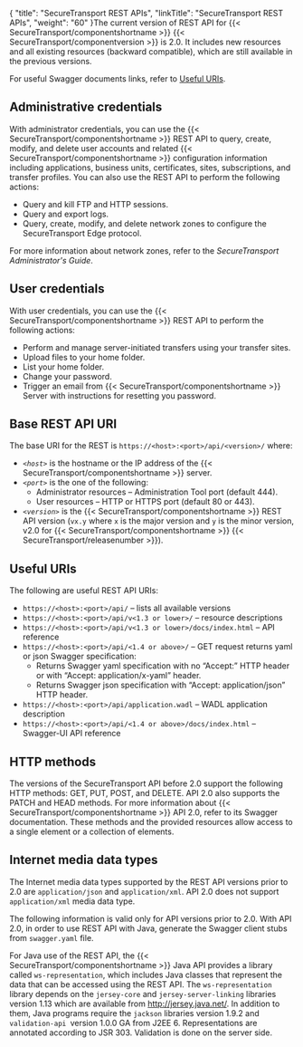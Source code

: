 {
    "title": "SecureTransport REST APIs",
    "linkTitle": "SecureTransport REST APIs",
    "weight": "60"
}The current version of REST API for {{< SecureTransport/componentshortname  >}} {{< SecureTransport/componentversion  >}} is 2.0. It includes new resources and all existing resources (backward compatible), which are still available in the previous versions.

For useful Swagger documents links, refer to [Useful URIs](#Useful).

## Administrative credentials

With administrator credentials, you can use the {{< SecureTransport/componentshortname  >}} REST API to query, create, modify, and delete user accounts and related {{< SecureTransport/componentshortname  >}} configuration information including applications, business units, certificates, sites, subscriptions, and transfer profiles. You can also use the REST API to perform the following actions:

-   Query and kill FTP and HTTP sessions.
-   Query and export logs.
-   Query, create, modify, and delete network zones to configure the SecureTransport Edge protocol.

For more information about network zones, refer to the *SecureTransport Administrator's Guide*.

## User credentials

With user credentials, you can use the {{< SecureTransport/componentshortname  >}} REST API to perform the following actions:

-   Perform and manage server-initiated transfers using your transfer sites.
-   Upload files to your home folder.
-   List your home folder.
-   Change your password.
-   Trigger an email from {{< SecureTransport/componentshortname >}} Server with instructions for resetting you password.

## Base REST API URI

The base URI for the REST is `https://<host>:<port>/api/<version>/` where:

-   *`<host>`* is the hostname or the IP address of the {{< SecureTransport/componentshortname >}} server.
-   *`<port>`* is the one of the following:
    -   Administrator resources – Administration Tool port (default 444).
    -   User resources – HTTP or HTTPS port (default 80 or 443).
-   *`<version>`* is the {{< SecureTransport/componentshortname >}} REST API version (`vx.y` where `x` is the major version and `y` is the minor version, v2.0 for {{< SecureTransport/componentshortname >}} {{< SecureTransport/releasenumber >}}).

<span id="Useful"></span>

## Useful URIs

The following are useful REST API URIs:

-   `https://<host>:<port>/api/` – lists all available versions
-   `https://<host>:<port>/api/v<1.3 or lower>/` – resource descriptions
-   `https://<host>:<port>/api/v<1.3 or lower>/docs/index.html` – API reference
-   `https://<host>:<port>/api/<1.4 or above>/` – GET request returns yaml or json Swagger specification:
    -   Returns Swagger yaml specification with no “Accept:” HTTP header or with “Accept: application/x-yaml” header.
    -   Returns Swagger json specification with “Accept: application/json” HTTP header.
-   `https://<host>:<port>/api/application.wadl` – WADL application description
-   `https://<host>:<port>/api/<1.4 or above>/docs/index.html` – Swagger-UI API reference

## HTTP methods

The versions of the SecureTransport API before 2.0 support the following HTTP methods: GET, PUT, POST, and DELETE. API 2.0 also supports the PATCH and HEAD methods. For more information about {{< SecureTransport/componentshortname  >}} API 2.0, refer to its Swagger documentation. These methods and the provided resources allow access to a single element or a collection of elements.

## Internet media data types

The Internet media data types supported by the REST API versions prior to 2.0 are `application/json` and `application/xml`. API 2.0 does not support `application/xml` media data type.

The following information is valid only for API versions prior to 2.0. With API 2.0, in order to use REST API with Java, generate the Swagger client stubs from `swagger.yaml` file.

For Java use of the REST API, the {{< SecureTransport/componentshortname  >}} Java API provides a library called `ws-representation`, which includes Java classes that represent the data that can be accessed using the REST API. The `ws-representation` library depends on the `jersey-core` and `jersey-server-linking` libraries version 1.13 which are available from http://jersey.java.net/. In addition to them, Java programs require the `jackson` libraries version 1.9.2 and `validation-api `version 1.0.0 GA from J2EE 6. Representations are annotated according to JSR 303. Validation is done on the server side.

